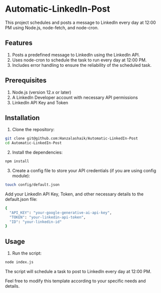 # Automatic-LinkedIn-Post

This project schedules and posts a message to LinkedIn every day at 12:00 PM using Node.js, node-fetch, and node-cron.

## Features

1. Posts a predefined message to LinkedIn using the LinkedIn API.
2. Uses node-cron to schedule the task to run every day at 12:00 PM.
3. Includes error handling to ensure the reliability of the scheduled task.

## Prerequisites
1. Node.js (version 12.x or later)
2. A LinkedIn Developer account with necessary API permissions
3. LinkedIn API Key and Token


## Installation
1. Clone the repository:
```bash
git clone git@github.com:Hanzalashaik/Automatic-LinkedIn-Post
cd Automatic-LinkedIn-Post
```
2. Install the dependencies:    
```bash
npm install
```
3. Create a config file to store your API credentials (if you are using config module):
```bash
touch config/default.json

```

Add your LinkedIn API Key, Token, and other necessary details to the default.json file:
```bash
{
  "API_KEY": "your-google-generative-ai-api-key",
  "TOKEN": "your-linkedin-api-token",
  "ID": "your-linkedin-id"
}

```

## Usage
1. Run the script:
```bash
node index.js
```

The script will schedule a task to post to LinkedIn every day at 12:00 PM.


Feel free to modify this template according to your specific needs and details.






